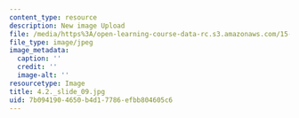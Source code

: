 ```yaml
---
content_type: resource
description: New image Upload
file: /media/https%3A/open-learning-course-data-rc.s3.amazonaws.com/15-s21-nuts-and-bolts-of-business-plans-january-iap-2014/7b0941904650b4d17786efbb804605c6_4.2._slide_09.jpg
file_type: image/jpeg
image_metadata:
  caption: ''
  credit: ''
  image-alt: ''
resourcetype: Image
title: 4.2._slide_09.jpg
uid: 7b094190-4650-b4d1-7786-efbb804605c6
---
```

